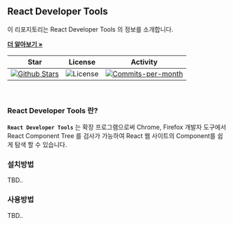 ## React Developer Tools

이 리포지토리는 React Developer Tools 의 정보를 소개합니다. <br />

<a href="https://github.com/devncore/devncore"><strong>더 알아보기 »</strong></a>
 
| Star | License | Activity |
|:----:|:-------:|:--------:|
| <a href="https://github.com/devncore/docs/stargazers"><img src="https://img.shields.io/github/stars/devncore/docs" alt="Github Stars"></a> | <img src="https://img.shields.io/github/license/devncore/docs" alt="License"> | <a href="https://github.com/devncore/docs/pulse"><img src="https://img.shields.io/github/commit-activity/m/devncore/docs" alt="Commits-per-month"></a> |

<br />

### React Developer Tools 란?
**`React Developer Tools`** 는 확장 프로그램으로써 Chrome, Firefox 개발자 도구에서 React Component Tree 를 검사가 가능하여 React 웹 사이트의 Component를 쉽게 탐색 할 수 있습니다.

### 설치방법

TBD..

### 사용방법

TBD..
